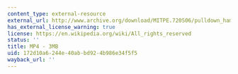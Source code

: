 ```yaml
---
content_type: external-resource
external_url: http://www.archive.org/download/MITPE.720S06/pulldown_hammer_strength_machine-220k.mp4
has_external_license_warning: true
license: https://en.wikipedia.org/wiki/All_rights_reserved
status: ''
title: MP4 - 3MB
uid: 172d10a6-244e-40ab-bd92-4b986e34f5f5
wayback_url: ''
---
```

